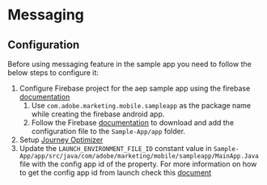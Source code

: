 # Messaging

## Configuration
Before using messaging feature in the sample app you need to follow the below steps to configure it:

1. Configure Firebase project for the aep sample app using the firebase [documentation](https://firebase.google.com/docs/cloud-messaging/android/client)
    1. Use `com.adobe.marketing.mobile.sampleapp` as the package name while creating the firebase android app. 
    1. Follow the Firebase [documentation](https://firebase.google.com/docs/cloud-messaging/android/client#add_a_firebase_configuration_file) to download and add the configuration file to the `Sample-App/app` folder.
1. Setup [Journey Optimizer](https://aep-sdks.gitbook.io/docs/beta/adobe-journey-optimizer)
1. Update the `LAUNCH_ENVIRONMENT_FILE_ID` constant value in `Sample-App/app/src/java/com/adobe/marketing/mobile/sampleapp/MainApp.Java` file with the config app id of the property. 
For more information on how to get the config app id from launch check this [document](https://experienceleague.adobe.com/docs/launch/using/publish/environments/environments.html?lang=en#mobile-configuration) 

